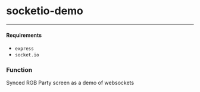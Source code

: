 # socketio-demo
---
#### Requirements
* `express`
* `socket.io`

### Function
Synced RGB Party screen as a demo of websockets
